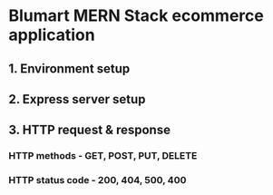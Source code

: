 # Blumart MERN Stack ecommerce application

## 1. Environment setup
## 2. Express server setup
## 3. HTTP request & response
### HTTP methods - GET, POST, PUT, DELETE
### HTTP status code - 200, 404, 500, 400 

<!-- ## 4. nodemon & morgan package setup -->
<!-- ## 5. API testing with POSTMAN -->
<!-- ## 6. Middleware in Express -->
<!-- ## 7. Express Error Handling Middleware -->
<!-- ## 8. How to handle HTTP errors (package: npm install http-errors) -->
<!-- 1-9th -->